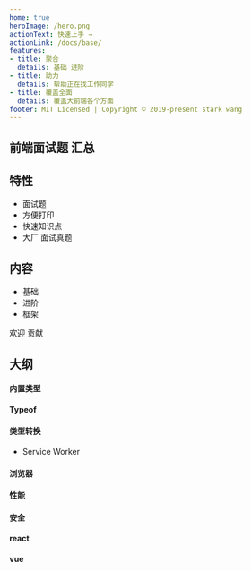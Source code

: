 ```yaml
---
home: true
heroImage: /hero.png
actionText: 快速上手 →
actionLink: /docs/base/
features:
- title: 聚合
  details: 基础 进阶
- title: 助力
  details: 帮助正在找工作同学
- title: 覆盖全面
  details: 覆盖大前端各个方面
footer: MIT Licensed | Copyright © 2019-present stark wang
---
```


## 前端面试题 汇总

## 特性
* 面试题
* 方便打印
* 快速知识点
* 大厂 面试真题
  
## 内容

* 基础
* 进阶
* 框架

欢迎 贡献

## 大纲
#### 内置类型

#### Typeof

#### 类型转换

* Service Worker

#### 浏览器
#### 性能

#### 安全

#### react

#### vue
